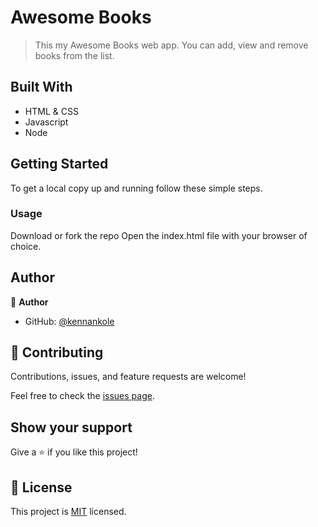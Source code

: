 # Awesome Books

> This my Awesome Books web app. You can add, view and remove books from the list.


## Built With

- HTML & CSS
- Javascript
- Node

## Getting Started

To get a local copy up and running follow these simple steps.

### Usage
Download or fork the repo 
Open the index.html file with your browser of choice.

## Author

👤 **Author**

- GitHub: [@kennankole](https://github.com/kennankole)


## 🤝 Contributing

Contributions, issues, and feature requests are welcome!

Feel free to check the [issues page](../../issues/).

## Show your support

Give a ⭐️ if you like this project!

## 📝 License

This project is [MIT](./LICENSE) licensed.